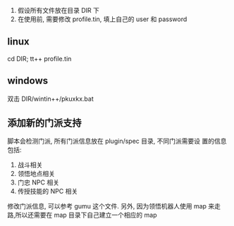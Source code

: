 1. 假设所有文件放在目录 DIR 下
2. 在使用前, 需要修改 profile.tin, 填上自己的 user 和 password

linux
----------
cd DIR; 
tt++ profile.tin

windows
----------
双击 DIR/wintin++/pkuxkx.bat

添加新的门派支持
----------
脚本会检测门派, 所有门派信息放在 plugin/spec 目录, 不同门派需要设
置的信息包括:

1. 战斗相关
2. 领悟地点相关
3. 门忠 NPC 相关
4. 传授技能的 NPC 相关

修改门派信息, 可以参考 gumu 这个文件. 另外, 因为领悟机器人使用 map 来走
路,所以还需要在 map 目录下自己建立一个相应的 map

